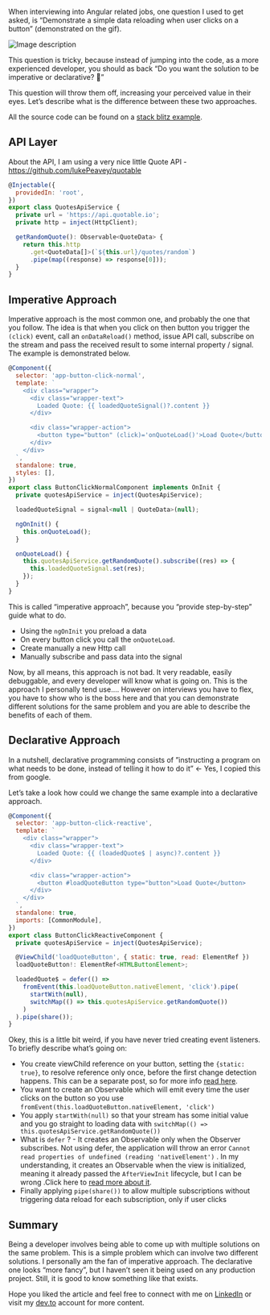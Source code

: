 When interviewing into Angular related jobs, one question I used to get asked, is “Demonstrate a simple data reloading when user clicks on a button” (demonstrated on the gif).

![Image description](https://dev-to-uploads.s3.amazonaws.com/uploads/articles/nfejshzdmijhx0l58zki.gif)

This question is tricky, because instead of jumping into the code, as a more experienced developer, you should as back “Do you want the solution to be imperative or declarative? 🤔”

This question will throw them off, increasing your perceived value in their eyes. Let’s describe what is the difference between these two approaches.

All the source code can be found on a [stack blitz example](https://stackblitz.com/edit/stackblitz-starters-hlnvxn).

## API Layer

About the API, I am using a very nice little Quote API - https://github.com/lukePeavey/quotable

```jsx
@Injectable({
  providedIn: 'root',
})
export class QuotesApiService {
  private url = 'https://api.quotable.io';
  private http = inject(HttpClient);

  getRandomQuote(): Observable<QuoteData> {
    return this.http
      .get<QuoteData[]>(`${this.url}/quotes/random`)
      .pipe(map((response) => response[0]));
  }
}
```

## Imperative Approach

Imperative approach is the most common one, and probably the one that you follow. The idea is that when you click on then button you trigger the `(click)` event, call an `onDataReload()` method, issue API call, subscribe on the stream and pass the received result to some internal property / signal. The example is demonstrated below.

```jsx
@Component({
  selector: 'app-button-click-normal',
  template: `
    <div class="wrapper">
      <div class="wrapper-text">
        Loaded Quote: {{ loadedQuoteSignal()?.content }}
      </div>

      <div class="wrapper-action">
        <button type="button" (click)='onQuoteLoad()'>Load Quote</button>
      </div>
    </div>
  `,
  standalone: true,
  styles: [],
})
export class ButtonClickNormalComponent implements OnInit {
  private quotesApiService = inject(QuotesApiService);

  loadedQuoteSignal = signal<null | QuoteData>(null);

  ngOnInit() {
    this.onQuoteLoad();
  }

  onQuoteLoad() {
    this.quotesApiService.getRandomQuote().subscribe((res) => {
      this.loadedQuoteSignal.set(res);
    });
  }
}
```

This is called “imperative approach”, because you “provide step-by-step” guide what to do.

- Using the `ngOnInit` you preload a data
- On every button click you call the `onQuoteLoad`.
- Create manually a new Http call
- Manually subscribe and pass data into the signal

Now, by all means, this approach is not bad. It very readable, easily debuggable, and every developer will know what is going on. This is the approach I personally tend use…. However on interviews you have to flex, you have to show who is the boss here and that you can demonstrate different solutions for the same problem and you are able to describe the benefits of each of them.

## Declarative Approach

In a nutshell, declarative programming consists of ”instructing a program on what needs to be done, instead of telling it how to do it” ← Yes, I copied this from google.

Let’s take a look how could we change the same example into a declarative approach.

```jsx
@Component({
  selector: 'app-button-click-reactive',
  template: `
    <div class="wrapper">
      <div class="wrapper-text">
        Loaded Quote: {{ (loadedQuote$ | async)?.content }}
      </div>

      <div class="wrapper-action">
        <button #loadQuoteButton type="button">Load Quote</button>
      </div>
    </div>
  `,
  standalone: true,
  imports: [CommonModule],
})
export class ButtonClickReactiveComponent {
  private quotesApiService = inject(QuotesApiService);

  @ViewChild('loadQuoteButton', { static: true, read: ElementRef })
  loadQuoteButton!: ElementRef<HTMLButtonElement>;

  loadedQuote$ = defer(() =>
    fromEvent(this.loadQuoteButton.nativeElement, 'click').pipe(
      startWith(null),
      switchMap(() => this.quotesApiService.getRandomQuote())
    )
  ).pipe(share());
}
```

Okey, this is a little bit weird, if you have never tried creating event listeners. To briefly describe what’s going on:

- You create viewChild reference on your button, setting the `{static: true}`, to resolve reference only once, before the first change detection happens. This can be a separate post, so for more info [read here](https://stackoverflow.com/questions/56359504/how-should-i-use-the-new-static-option-for-viewchild-in-angular-8).
- You want to create an Observable which will emit every time the user clicks on the button so you use `fromEvent(this.loadQuoteButton.nativeElement, 'click')`
- You apply `startWith(null)` so that your stream has some initial value and you go straight to loading data with `switchMap(() => this.quotesApiService.getRandomQuote())`
- What is `defer` ? - It creates an Observable only when the Observer subscribes. Not using defer, the application will throw an error `Cannot read properties of undefined (reading 'nativeElement')` . In my understanding, it creates an Observable when the view is initialized, meaning it already passed the `AfterViewInit` lifecycle, but I can be wrong .Click here to [read more about it](https://stackoverflow.com/a/57278481).
- Finally applying `pipe(share())` to allow multiple subscriptions without triggering data reload for each subscription, only if user clicks

## Summary

Being a developer involves being able to come up with multiple solutions on the same problem. This is a simple problem which can involve two different solutions. I personally am the fan of imperative approach. The declarative one looks “more fancy”, but I haven’t seen it being used on any production project. Still, it is good to know something like that exists.

Hope you liked the article and feel free to connect with me on [LinkedIn](https://www.linkedin.com/in/eduard-krivanek) or visit my [dev.to](https://dev.to/krivanek06) account for more content.
